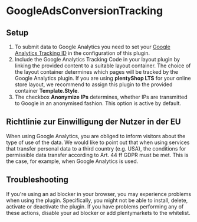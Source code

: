 # GoogleAdsConversionTracking

## Setup

1. To submit data to Google Analytics you need to set your [Google Analytics Tracking ID](https://support.google.com/analytics/answer/1032385?hl) in the configuration of this plugin.
2. Include the Google Analytics Tracking Code in your layout plugin by linking the provided content to a suitable layout container. The choice of the layout container determines which pages will be tracked by the Google Analytics plugin.
If you are using **plentyShop LTS** for your online store layout, we recommend to assign this plugin to the provided container **Template.Style**.
3. The checkbox **Anonymize IPs** determines, whether IPs are transmitted to Google in an anonymised fashion. This option is active by default.

## Richtlinie zur Einwilligung der Nutzer in der EU

<div class="alert alert-warning" role="alert">
 When using Google Analytics, you are obliged to inform visitors about the type of use of the data. We would like to point out that when using services that transfer personal data to a third country (e.g. USA), the conditions for permissible data transfer according to Art. 44 ff GDPR must be met. This is the case, for example, when Google Analytics is used.      
</div>

## Troubleshooting

<div class="alert alert-warning" role="alert">
    If you're using an ad blocker in your browser, you may experience problems when using the plugin. Specifically, you might not be able to install, delete, activate or deactivate the plugin. If you have problems performing any of these actions, disable your ad blocker or add plentymarkets to the whitelist.
</div>
